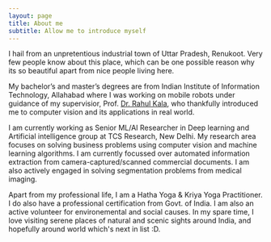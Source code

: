 ```yaml
---
layout: page
title: About me
subtitle: Allow me to introduce myself
---
```


I hail from an unpretentious industrial town of Uttar Pradesh, Renukoot. Very few people know about this place, which can be one possible reason why its so beautiful apart from nice people living here.

My bachelor’s and master’s degrees are from Indian Institute of Information Technology, Allahabad where I was working on mobile robots under guidance of my supervisior, Prof. [Dr. Rahul Kala](http://rkala.in/), who thankfully introduced me to computer vision and its applications in real world.

I am currently working as Senior ML/AI Researcher in Deep learning and Artificial intelligence group at TCS Research, New Delhi. My research area focuses on solving business problems using computer vision and machine learning algorithms. I am currently focussed over automated information extraction from camera-captured/scanned commercial documents. I am also actively engaged in solving segmentation problems from medical imaging.

Apart from my professional life, I am a Hatha Yoga & Kriya Yoga Practitioner. I do also have a professional certification from Govt. of India. I am also an active volunteer for environemental and social causes. In my spare time, I love visiting serene places of natural and scenic sights around India, and hopefully around world which's next in list :D.
